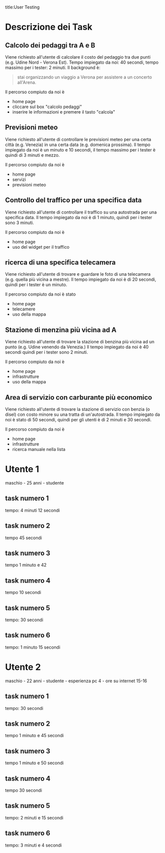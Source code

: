 title:User Testing

# Descrizione dei Task

## Calcolo dei pedaggi tra A e B

Viene richiesto all'utente di calcolare il costo del pedaggio tra due
punti (e.g. Udine Nord - Verona Est). Tempo impiegato da noi: 40 secondi,
tempo massimo per i tester: 2 minuti. Il background è:

> stai organizzando un viaggio a Verona per assistere a un concerto
> all'Arena.

Il percorso compiuto da noi è
 - home page
 - cliccare sul box "calcolo pedaggi"
 - inserire le informazioni e premere il tasto "calcola"

## Previsioni meteo

Viene richiesto all'utente di controllare le previsioni meteo per una
certa città (e.g. Venezia) in una certa data (e.g. domenica prossima). Il
tempo impiegato da noi è un minuto e 10 secondi, il tempo massimo per
i tester è quindi di 3 minuti e mezzo.

Il percorso compiuto da noi è
 - home page
 - servizi
 - previsioni meteo

## Controllo del traffico per una specifica data

Viene richiesto all'utente di controllare il traffico su una autostrada
per una specifica data. Il tempo impiegato da noi è di 1 minuto, quindi
per i tester sono 3 minuti.

Il percorso compiuto da noi è
 - home page
 - uso del widget per il traffico

## ricerca di una specifica telecamera

Viene richiesto all'utente di trovare e guardare le foto di una telecamera
(e.g. quella più vicina a mestre). Il tempo impiegato da noi è di 20
secondi, quindi per i tester è un minuto.

Il percorso compiuto da noi è stato
 - home page
 - telecamere
 - uso della mappa

## Stazione di menzina più vicina ad A

Viene richiesto all'utente di trovare la stazione di benzina più vicina
ad un punto (e.g. Udine venendo da Venezia.) Il tempo impiegato da noi
è 40 secondi quindi per i tester sono 2 minuti.

Il percorso compiuto da noi è
 - home page
 - infrastrutture
 - uso della mappa

## Area di servizio con carburante più economico

Viene richiesto all'utente di trovare la stazione di servizio con benzia
(o disel) con costo minore su una tratta di un'autostrada. Il tempo
impiegato da noi è stato di 50 secondi, quindi per gli utenti è di 2
minuti e 30 secondi.

Il percorso compiuto da noi è
 - home page
 - infrastrutture
 - ricerca manuale nella lista

# Utente 1

maschio - 25 anni - studente

## task numero 1

tempo: 4 minuti 12 secondi

## task numero 2

tempo 45 secondi

## task numero 3

tempo 1 minuto e 42

## task numero 4

tempo 10 secondi

## task numero 5

tempo: 30 secondi

## task numero 6

tempo: 1 minuto 15 secondi

# Utente 2

maschio - 22 anni - studente - esperienza pc 4 - ore su internet 15-16

## task numero 1

tempo: 30 secondi

## task numero 2

tempo 1 minuto e 45 secondi

## task numero 3

tempo 1 minuto e 50 secondi

## task numero 4

tempo 30 secondi

## task numero 5

tempo: 2 minuti e 15 secondi

## task numero 6

tempo: 3 minuti e 4 secondi